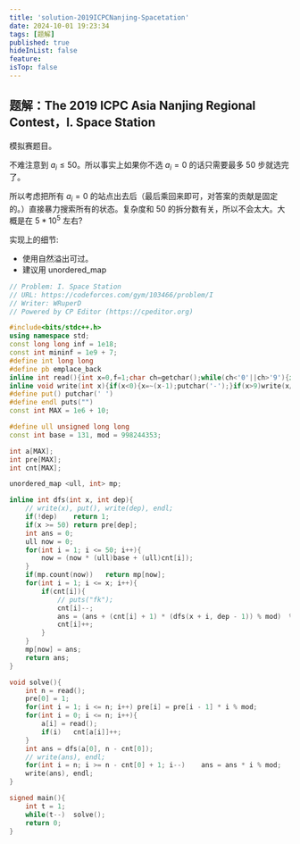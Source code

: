 ```yaml
---
title: 'solution-2019ICPCNanjing-Spacetation'
date: 2024-10-01 19:23:34
tags: [题解]
published: true
hideInList: false
feature: 
isTop: false
---
```

## 题解：The 2019 ICPC Asia Nanjing Regional Contest，I. Space Station

模拟赛题目。

不难注意到 $a_i \leq 50$。所以事实上如果你不选 $a_i=0$ 的话只需要最多 $50$ 步就选完了。

所以考虑把所有 $a_i=0$ 的站点出去后（最后乘回来即可，对答案的贡献是固定的。）直接暴力搜索所有的状态。复杂度和 $50$ 的拆分数有关，所以不会太大。大概是在 $5*10^5$ 左右?

实现上的细节:

- 使用自然溢出可过。
- 建议用 unordered_map

```cpp
// Problem: I. Space Station
// URL: https://codeforces.com/gym/103466/problem/I
// Writer: WRuperD
// Powered by CP Editor (https://cpeditor.org)

#include<bits/stdc++.h>
using namespace std;
const long long inf = 1e18;
const int mininf = 1e9 + 7;
#define int long long
#define pb emplace_back
inline int read(){int x=0,f=1;char ch=getchar();while(ch<'0'||ch>'9'){if(ch=='-')f=-1;ch=getchar();}while(ch>='0'&&ch<='9'){x=(x<<1)+(x<<3)+(ch^48);ch=getchar();}return x*f;}
inline void write(int x){if(x<0){x=~(x-1);putchar('-');}if(x>9)write(x/10);putchar(x%10+'0');}
#define put() putchar(' ')
#define endl puts("")
const int MAX = 1e6 + 10;

#define ull unsigned long long
const int base = 131, mod = 998244353;

int a[MAX];
int pre[MAX];
int cnt[MAX];

unordered_map <ull, int> mp;

inline int dfs(int x, int dep){
	// write(x), put(), write(dep), endl;
	if(!dep)	return 1;
	if(x >= 50)	return pre[dep];
	int ans = 0;
	ull now = 0;
	for(int i = 1; i <= 50; i++){
		now = (now * (ull)base + (ull)cnt[i]); 
	}
	if(mp.count(now))	return mp[now];
	for(int i = 1; i <= x; i++){
		if(cnt[i]){
			// puts("fk");
			cnt[i]--;
			ans = (ans + (cnt[i] + 1) * (dfs(x + i, dep - 1)) % mod)  % mod;
			cnt[i]++;
		}
	}
	mp[now] = ans;
	return ans;
}

void solve(){
	int n = read();
	pre[0] = 1;
	for(int i = 1; i <= n; i++)	pre[i] = pre[i - 1] * i % mod;
	for(int i = 0; i <= n; i++){
		a[i] = read();
		if(i)	cnt[a[i]]++;
	}
	int ans = dfs(a[0], n - cnt[0]);
	// write(ans), endl;
	for(int i = n; i >= n - cnt[0] + 1; i--)	ans = ans * i % mod;
	write(ans), endl;
}

signed main(){
	int t = 1;
	while(t--)	solve();
	return 0;
}
```